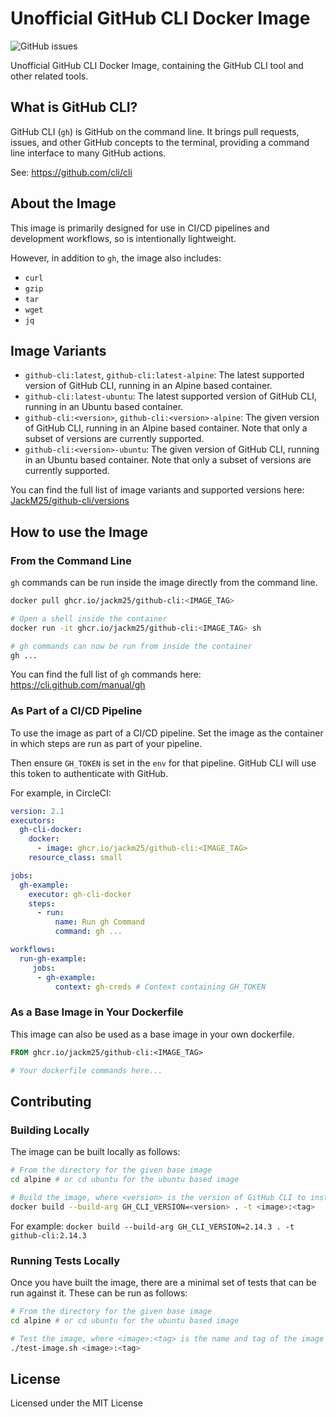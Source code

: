 # Unofficial GitHub CLI Docker Image

![GitHub issues](https://img.shields.io/github/issues-raw/jackm25/docker-github-cli)

Unofficial GitHub CLI Docker Image, containing the GitHub CLI tool and other related tools.

## What is GitHub CLI?

GitHub CLI (`gh`) is GitHub on the command line. It brings pull requests, issues, and other GitHub concepts to the terminal, providing a command line interface to many GitHub actions.

See: https://github.com/cli/cli

## About the Image
This image is primarily designed for use in CI/CD pipelines and development workflows, so is intentionally lightweight.

However, in addition to `gh`, the image also includes:
*  `curl`
*  `gzip`
*  `tar`
*  `wget`
*  `jq`

## Image Variants

* `github-cli:latest`, `github-cli:latest-alpine`: The latest supported version of GitHub CLI, running in an Alpine based container.
* `github-cli:latest-ubuntu`: The latest supported version of GitHub CLI, running in an Ubuntu based container.
* `github-cli:<version>`, `github-cli:<version>-alpine`: The given version of GitHub CLI, running in an Alpine based container. Note that only a subset of versions are currently supported.
* `github-cli:<version>-ubuntu`: The given version of GitHub CLI, running in an Ubuntu based container. Note that only a subset of versions are currently supported.

You can find the full list of image variants and supported versions here: [JackM25/github-cli/versions](https://github.com/JackM25/docker-github-cli/pkgs/container/github-cli/versions)

## How to use the Image
### From the Command Line
`gh` commands can be run inside the image directly from the command line.

```bash
docker pull ghcr.io/jackm25/github-cli:<IMAGE_TAG>

# Open a shell inside the container
docker run -it ghcr.io/jackm25/github-cli:<IMAGE_TAG> sh

# gh commands can now be run from inside the container
gh ...
```

You can find the full list of `gh` commands here: https://cli.github.com/manual/gh 

### As Part of a CI/CD Pipeline
To use the image as part of a CI/CD pipeline. Set the image as the container in which steps are run as part of your pipeline.

Then ensure `GH_TOKEN` is set in the `env` for that pipeline. GitHub CLI will use this token to authenticate with GitHub.

For example, in CircleCI:
```yaml
version: 2.1
executors:
  gh-cli-docker:
    docker:
      - image: ghcr.io/jackm25/github-cli:<IMAGE_TAG>
    resource_class: small

jobs:
  gh-example:
    executor: gh-cli-docker
    steps:
      - run:
          name: Run gh Command
          command: gh ...

workflows:
  run-gh-example:
     jobs:
      - gh-example:
          context: gh-creds # Context containing GH_TOKEN
```

### As a Base Image in Your Dockerfile
This image can also be used as a base image in your own dockerfile.

```dockerfile
FROM ghcr.io/jackm25/github-cli:<IMAGE_TAG>

# Your dockerfile commands here...
```

## Contributing
### Building Locally
The image can be built locally as follows:
```bash
# From the directory for the given base image
cd alpine # or cd ubuntu for the ubuntu based image

# Build the image, where <version> is the version of GitHub CLI to install
docker build --build-arg GH_CLI_VERSION=<version> . -t <image>:<tag>
```
For example: `docker build --build-arg GH_CLI_VERSION=2.14.3 . -t github-cli:2.14.3`

### Running Tests Locally
Once you have built the image, there are a minimal set of tests that can be run against it. These can be run as follows:
```bash
# From the directory for the given base image
cd alpine # or cd ubuntu for the ubuntu based image

# Test the image, where <image>:<tag> is the name and tag of the image to test
./test-image.sh <image>:<tag>
```

## License
Licensed under the MIT License